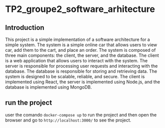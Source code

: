 # TP2_groupe2_software_arhitecture
## Introduction
This project is a simple implementation of a software architecture for a simple system. The system is a simple online car that allows users to view car, add them to the cart, and place an order. The system is composed of three main components: the client, the server, and the database. The client is a web application that allows users to interact with the system. The server is responsible for processing user requests and interacting with the database. The database is responsible for storing and retrieving data. The system is designed to be scalable, reliable, and secure. The client is implemented using React, the server is implemented using Node.js, and the database is implemented using MongoDB.

## run the project
 user the comando `docker-compose up` to run the project and then open the browser and go to `http://localhost:3000/` to see the project.